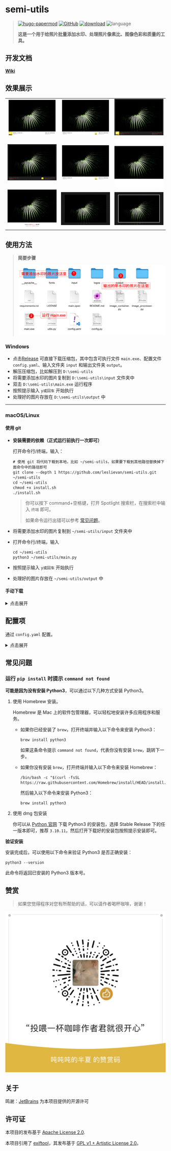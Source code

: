 # semi-utils

> [![hugo-papermod](https://img.shields.io/badge/Semi--Utils-@LeslieVan-red)](https://github.com/leslievan/semi-utils)
> [![GitHub](https://img.shields.io/github/license/leslievan/semi-utils)](https://github.com/leslievan/semi-utils/blob/master/LICENSE)
> [![download](https://img.shields.io/github/v/release/leslievan/semi-utils)](https://github.com/leslievan/semi-utils/releases)
> ![language](https://img.shields.io/github/languages/top/leslievan/semi-utils?color=orange)
>
> **这是一个用于给照片批量添加水印、处理照片像素比、图像色彩和质量的工具。**

## 开发文档

**[Wiki](../../wiki)**

## 效果展示

||||
|-|-|-|
|![](images/1.jpeg)|![](images/2.jpeg)|![](images/3.jpeg)|
|![](images/4.jpeg)|![](images/5.jpeg)|![](images/6.jpeg)|
|![](images/7.jpeg)|![](images/8.jpeg)|![](images/9.jpeg)|


## 使用方法

> **简要步骤**
>
> ![](images/steps.png)

### Windows

- 点击[Release](https://github.com/leslievan/semi-utils/releases) 可直接下载压缩包，其中包含可执行文件 `main.exe`、配置文件 `config.yaml`、输入文件夹 `input` 和输出文件夹 `output`。
- 解压压缩包，比如解压到 `D:\semi-utils`
- 将需要添加水印的图片复制到 `D:\semi-utils\input` 文件夹中
- 双击 `D:\semi-utils\main.exe` 运行程序
- 按照提示输入 `y或回车` 开始执行
- 处理好的图片存放在 `D:\semi-utils\output` 中

---

### macOS/Linux

#### 使用 git

- **安装需要的依赖（正式运行前执行一次即可）**

  打开命令行/终端，输入：

  ```shell
  # 使用 git 将代码下载到本地，比如 ~/semi-utils，如果要下载到其他路径替换掉下面命令中的路径即可
  git clone --depth 1 https://github.com/leslievan/semi-utils.git ~/semi-utils
  cd ~/semi-utils
  chmod +x install.sh
  ./install.sh
  ```

  > 你可以按下 command+空格键，打开 Spotlight 搜索栏，在搜索栏中输入 `终端` 即可。
  >
  > 如果命令运行出错可以参考 [常见问题](#常见问题)。

- 将需要添加水印的图片复制到 `~/semi-utils/input` 文件夹中

- 打开命令行/终端，输入

   ```shell
   cd ~/semi-utils
   python3 ~/semi-utils/main.py
   ```

- 按照提示输入 `y或回车` 开始执行

- 处理好的图片存放在 `~/semi-utils/output` 中

#### 手动下载

<details>
<summary>点击展开</summary>

- 下载[源码](http://file.lsvm.xyz/semi-utils-latest-source.zip)后解压，比如解压到 `~/semi-utils`，路径需要自行替换。

   > 你可以右键单击解压后的文件夹，按住 Opt 键-选择将xxx拷贝为路径名称 ，用剪贴板中的实际路径替换下面命令中的 `~/semi-utils`.

- **安装需要的依赖（正式运行前执行一次即可）**

   打开命令行/终端，输入：

   ```shell
   cd ~/semi-utils
   chmod +x install.sh
   ./install.sh
   ```

   > 你可以按下 command+空格键，打开 Spotlight 搜索栏，在搜索栏中输入 `终端` 即可。
   >
   > 如果命令运行出错可以参考 [常见问题](#常见问题)。

- 将需要添加水印的图片复制到 `~/semi-utils/input` 文件夹中

- 打开命令行/终端，输入

   ```shell
   cd ~/semi-utils
   python3 ~/semi-utils/main.py
   ```

- 按照提示输入 `y或回车` 开始执行

- 处理好的图片存放在 `~/semi-utils/output` 中


</details>

## 配置项

通过 `config.yaml` 配置。

<details>
<summary>点击展开</summary>

```yaml
base:
  alternative_bold_font: ./fonts/Roboto-Medium.ttf
  alternative_font: ./fonts/Roboto-Regular.ttf
  # 粗体
  bold_font: ./fonts/AlibabaPuHuiTi-2-85-Bold.otf
  # 粗体字体大小
  bold_font_size: 1
  # 常规字体
  font: ./fonts/AlibabaPuHuiTi-2-45-Light.otf
  # 常规字体大小
  font_size: 1
  # 输入文件夹
  input_dir: ./input
  # 输出文件夹
  output_dir: ./output
  # 输出图片质量，如果你觉得输出图片的体积过大，比如一张20M的图片，处理后变成了40M，那么你可以通过适当降低输出质量来减小图片体积
  quality: 100
global: # 全局设置，你可以在命令行中通过【更多设置】来修改这些设置
  focal_length:
    # 是否使用等效焦距
    use_equivalent_focal_length: false
  padding_with_original_ratio:
    # 是否使用原始图片的宽高比来填充白边
    enable: false
  shadow:
    # 是否使用阴影
    enable: false
  white_margin:
    # 是否使用白边
    enable: true
    # 白边宽度
    width: 3
layout:
  # 背景颜色，仅在布局为 normal（自定义）时有效
  background_color: '#ffffff'
  elements:
    # 左下角元素
    left_bottom:
      # 左下角文字颜色，仅在布局为 normal（自定义）时有效
      color: '#757575'
      # 是否使用粗体，仅在布局为 normal（自定义）时有效
      is_bold: false
      # 左下角文字内容，可选项参考下表
      name: Model
    # 下面三个元素的设置和上面是类似的
    left_top:
      color: '#212121'
      is_bold: true
      name: LensModel
    right_bottom:
      color: '#757575'
      is_bold: false
      name: Datetime
      value: Photo by NONE
    right_top:
      color: '#212121'
      is_bold: true
      name: Param
  # 是否使用 Logo，仅在布局为 normal（自定义）时有效，可选项为 true、false
  logo_enable: false
  # Logo 位置，仅在布局为 normal（自定义）时有效，可选项为 left、right
  logo_position: left
  # 布局类型，可选项参考下表，你可以在命令行中通过【布局】来修改它
  type: watermark_right_logo
logo:
  makes:
    canon: # 标识，用户自定义，不要重复
      id: Canon # 厂商名称，从 exif 信息中获取，和 exif 信息中的 Make 字段一致即可
      path: ./logos/canon.png # Logo 路径
    # 下同
    fujifilm:
      id: FUJIFILM
      path: ./logos/fujifilm.png
    hasselblad:
      id: HASSELBLAD
      path: ./logos/hasselblad.png
    huawei:
      id: HUAWEI
      path: ./logos/xmage.jpg
    leica:
      id: leica
      path: ./logos/leica_logo.png
    nikon:
      id: NIKON
      path: ./logos/nikon.png
    olympus:
      id: Olympus
      path: ./logos/olympus_blue_gold.png
    panasonic:
      id: Panasonic
      path: ./logos/panasonic.png
    pentax:
      id: PENTAX
      path: ./logos/pentax.png
    ricoh:
      id: RICOH
      path: ./logos/ricoh.png
    sony:
      id: SONY
      path: ./logos/sony.png

```

### Layout.Element.Name 可选项

| 可选项                   | 描述                             |
|-------------------------|----------------------------------|
| Model                   | 相机型号(eg. Nikon Z7)            |
| Make                    | 相机厂商(eg. Nikon)               |
| LensModel               | 镜头型号(eg. Nikkor 24-70 f/2.8)  |
| Param                   | 拍摄参数(eg. 50mm f/1.8 1/1000s ISO 100) |
| Datetime                | 拍摄时间(eg. 2023-01-01 12:00)   |
| Date                    | 拍摄日期(eg. 2023-01-01)         |
| Custom                  | 自定义                           |
| None                    | 无                               |
| LensMake_LensModel      | 镜头厂商 + 镜头型号(eg. Nikon Nikkor 24-70 f/2.8) |
| CameraModel_LensModel   | 相机型号 + 镜头型号(eg. Nikon Z7 Nikkor 24-70 f/2.8) |
| TotalPixel              | 总像素(MP)                       |
| CameraMake_CameraModel | 相机厂商 + 相机型号(eg. DJI FC123) |

### Layout.Type 可选项

| 可选项                      | 描述                                   | 效果                              |
|---------------------------|----------------------------------------|-----------------------------------|
|watermark_left_logo|normal|![1](images/1.jpeg)|
|watermark_right_logo|normal(Logo 居右)|![2](images/2.jpeg)|
|dark_watermark_left_logo|normal(黑红配色)|![3](images/3.jpeg)|
|dark_watermark_right_logo|normal(黑红配色，Logo 居右)|![4](images/4.jpeg)|
|custom_watermark|normal(自定义配置)|![5](images/5.jpeg)|
|square|1:1填充|![6](images/6.jpeg)|
|simple|简洁|![7](images/7.jpeg)|
|background_blur|背景模糊|![8](images/8.jpeg)|
|background_blur_with_white_border|背景模糊+白框|![9](images/9.jpeg)|

</details>

## 常见问题

### 运行 `pip install` 时提示 `command not found`

**可能是因为没有安装 Python3**，可以通过以下几种方式安装 Python3。

1. 使用 Homebrew 安装。

   Homebrew 是 Mac 上的软件包管理器，可以轻松地安装许多应用程序和服务。

   - 如果你已经安装了 `brew`，打开终端并输入以下命令来安装 Python3：

     ```shell
     brew install python3
     ```

     如果这条命令提示 `command not found`，代表你没有安装 `brew`，跳转下一步。

    - 如果你没有安装 `brew`，打开终端并输入以下命令来安装 Homebrew：

      ```shell
      /bin/bash -c "$(curl -fsSL https://raw.githubusercontent.com/Homebrew/install/HEAD/install.sh)"
      ```

      然后输入以下命令来安装 Python3：

      ```shell
      brew install python3
      ```

2. 使用 dmg 包安装

   你可以从 [Python 官网](https://www.python.org/downloads/macos/) 下载 Python3 的安装包，选择 Stable Release 下的任一版本即可，推荐 `3.10.11`，然后打开下载好的安装包按照提示安装即可。

**验证安装**

安装完成后，可以使用以下命令来验证 Python3 是否正确安装：

```shell
python3 --version
```

此命令将返回已安装的 Python3 版本号。

## 赞赏

> 如果您觉得程序对您有所帮助的话，可以请作者喝杯咖啡，谢谢！

![](images/wechat.jpg)

## 关于

鸣谢：[JetBrains](https://jb.gg/OpenSourceSupport) 为本项目提供的开源许可

## 许可证

本项目的发布基于 [Apache License 2.0](LICENSE).

本项目引用了 [exiftool](https://exiftool.org/)，其发布基于 [GPL v1 + Artistic License 2.0](https://exiftool.org/#license)。
